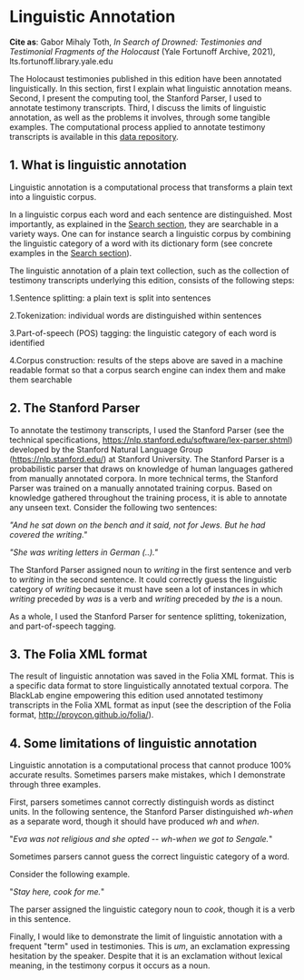 # Linguistic Annotation

<b>Cite as</b>: Gabor Mihaly Toth, <i>In Search of Drowned: Testimonies and Testimonial Fragments of the Holocaust</i> (Yale Fortunoff Archive, 2021), lts.fortunoff.library.yale.edu

The Holocaust testimonies published in this edition have been annotated linguistically. In this section, first I explain what linguistic annotation means. Second, I present the computing tool, the Stanford Parser, I used to annotate testimony transcripts. Third, I discuss the limits of linguistic annotation, as well as the problems it involves, through some tangible examples. The computational process applied to annotate testimony transcripts is available in this <a href="https://github.com/YaleDHLab/shoah-foundation-data.git" target="_blank">data repository</a>.

<h2>1. What is linguistic annotation</h2>

Linguistic annotation is a computational process that transforms a plain text into a linguistic corpus.

In a linguistic corpus each word and each sentence are distinguished. Most importantly, as explained in the [Search section](/search), they are searchable in a variety ways. One can for instance search a linguistic corpus by combining the linguistic category of a word with its dictionary form (see concrete examples in the [Search section](/search)).  

The linguistic annotation of a plain text collection, such as the collection of testimony transcripts underlying this edition, consists of the following steps:

1.Sentence splitting: a plain text is split into sentences

2.Tokenization: individual words are distinguished within sentences

3.Part-of-speech (POS) tagging: the linguistic category of each word is identified

4.Corpus construction: results of the steps above are saved in a machine readable format so that a corpus search engine can index them and make them searchable

<h2>2. The Stanford Parser</h2>

To annotate the testimony transcripts, I used the Stanford Parser (see the technical specifications, https://nlp.stanford.edu/software/lex-parser.shtml) developed by the Stanford Natural Language Group (https://nlp.stanford.edu/) at Stanford University. The Stanford Parser is a probabilistic parser that draws on knowledge of human languages gathered from manually annotated corpora. In more technical terms, the Stanford Parser was trained on a manually annotated training corpus. Based on knowledge gathered throughout the training process, it is able to annotate any unseen text. 
Consider the following two sentences:

<i>"And he sat down on the bench and it said, not for Jews. But he had covered the writing."</i>

<i>"She was writing letters in German (..)."</i>

The Stanford Parser assigned noun to <i>writing</i> in the first sentence and verb to <i>writing</i> in the second sentence. It could correctly guess the linguistic category of <i>writing</i> because it must have seen a lot of instances in which <i>writing</i> preceded by <i>was</i> is a verb and 
<i>writing</i> preceded by <i>the</i> is a noun.

As a whole, I used the Stanford Parser for sentence splitting, tokenization, and part-of-speech tagging.

<h2>3. The Folia XML format</h2>

The result of linguistic annotation was saved in the Folia XML format. This is a specific data format to store linguistically annotated textual corpora. The BlackLab engine empowering this edition used annotated testimony transcripts in the Folia XML format as input (see the description of the Folia format, http://proycon.github.io/folia/). 



<h2>4. Some limitations of linguistic annotation</h2>

Linguistic annotation is a computational process that cannot produce 100% accurate results. Sometimes parsers make mistakes, which I demonstrate through three examples.

First, parsers sometimes cannot correctly distinguish words as distinct units. In the following sentence, the Stanford Parser distinguished <i>wh-when</i> as a separate word, though it should have produced <i>wh</i> and <i>when</i>.

"<i>Eva was not religious and she opted -- wh-when we got to Sengale.</i>"

Sometimes parsers cannot guess the correct linguistic category of a word. 

Consider the following example.

"<i>Stay here, cook for me.</i>"

The parser assigned the linguistic category noun to <i>cook</i>, though it is a verb in this sentence.

Finally, I would like to demonstrate the limit of linguistic annotation with a frequent "term" used in testimonies. This is <i>um</i>, an exclamation expressing hesitation by the speaker. Despite that it is an exclamation without lexical meaning, in the testimony corpus it occurs as a noun.